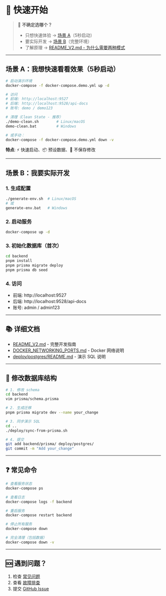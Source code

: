 # 🚀 快速开始

> 🤔 **不确定选哪个？** 
> - 只想快速体验 → [场景 A](#场景-a我想快速看看效果5秒启动)（5秒启动）
> - 要实际开发 → [场景 B](#场景-b我要实际开发)（完整环境）
> - 了解原理 → [README_V2.md - 为什么需要两种模式](README_V2.md#为什么需要两种模式)

---

##  场景 A：我想快速看看效果（5秒启动）

```bash
# 启动演示环境
docker-compose -f docker-compose.demo.yml up -d

# 访问
# 前端: http://localhost:9527
# 后端: http://localhost:9528/api-docs
# 账号: demo / demo123

# 清理（Clean State - 推荐）
./demo-clean.sh        # Linux/macOS
demo-clean.bat         # Windows

# 或手动：
docker-compose -f docker-compose.demo.yml down -v
```

**特点**: ⚡ 快速启动、📦 预设数据、💨 不保存修改

---

##  场景 B：我要实际开发

### 1. 生成配置

```bash
./generate-env.sh  # Linux/macOS
# 或
generate-env.bat   # Windows
```

### 2. 启动服务

```bash
docker-compose up -d
```

### 3. 初始化数据库（首次）

```bash
cd backend
pnpm install
pnpm prisma migrate deploy
pnpm prisma db seed
```

### 4. 访问

- 前端: http://localhost:9527
- 后端: http://localhost:9528/api-docs
- 账号: admin / admin123

---

## 📚 详细文档

- [README_V2.md](README_V2.md) - 完整开发指南
- [DOCKER_NETWORKING_PORTS.md](DOCKER_NETWORKING_PORTS.md) - Docker 网络说明
- [deploy/postgres/README.md](deploy/postgres/README.md) - 演示 SQL 说明

---

## 🔄 修改数据库结构

```bash
# 1. 修改 schema
cd backend
vim prisma/schema.prisma

# 2. 生成迁移
pnpm prisma migrate dev --name your_change

# 3. 同步演示 SQL
cd ..
./deploy/sync-from-prisma.sh

# 4. 提交
git add backend/prisma/ deploy/postgres/
git commit -m "Add your_change"
```

---

## ❓ 常见命令

```bash
# 查看服务状态
docker-compose ps

# 查看日志
docker-compose logs -f backend

# 重启服务
docker-compose restart backend

# 停止所有服务
docker-compose down

# 完全清理（包括数据）
docker-compose down -v
```

---

## 🆘 遇到问题？

1. 检查 [常见问题](README_V2.md#常见问题)
2. 查看 [故障排查](DOCKER_NETWORKING_PORTS.md#故障排查)
3. 提交 [GitHub Issue](https://github.com/your-repo/issues)

